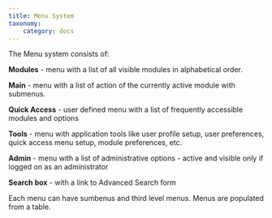 ```yaml
---
title: Menu System
taxonomy:
    category: docs
---
```


The Menu system consists of:

**Modules** - menu with a list of all visible modules in alphabetical order.

**Main** - menu with a list of action of the currently active module with submenus.

**Quick Access** - user defined menu with a list of frequently accessible modules and options

**Tools** - menu with application tools like user profile setup, user preferences, quick access menu setup, module preferences, etc.

**Admin** - menu with a list of administrative options - active and visible only if logged on as an administrator

**Search box** - with a link to Advanced Search form

Each menu can have sumbenus and third level menus. Menus are populated from a table.
